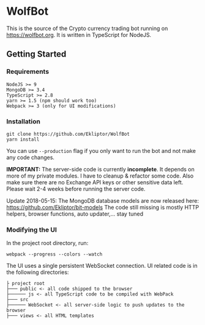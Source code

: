 # WolfBot
This is the source of the Crypto currency trading bot running on https://wolfbot.org. It is written in TypeScript for NodeJS.

## Getting Started

### Requirements
```
NodeJS >= 9
MongoDB >= 3.4
TypeScript >= 2.8
yarn >= 1.5 (npm should work too)
Webpack >= 3 (only for UI modifications)
```


### Installation
```
git clone https://github.com/Ekliptor/WolfBot
yarn install
```
You can use `--production` flag if you only want to run the bot and not make any code changes.

**IMPORTANT:**
The server-side code is currently **incomplete**. It depends on more of my private modules. I have to cleanup & refactor some code. Also make sure there are no Exchange API keys or other sensitive data left. Please wait 2-4 weeks before running the server code.

Update 2018-05-15: The MongoDB database models are now released here: https://github.com/Ekliptor/bit-models
The code still missing is mostly HTTP helpers, browser functions, auto updater,... stay tuned


### Modifying the UI
In the project root directory, run:
```
webpack --progress --colors --watch
```
The UI uses a single persistent WebSocket connection. UI related code is in the following directories:
```
├ project root
├─── public <- all code shipped to the browser
├────── js <- all TypeScript code to be compiled with WebPack
├─── src
├────── WebSocket <- all server-side logic to push updates to the browser
├─── views <- all HTML templates
```

